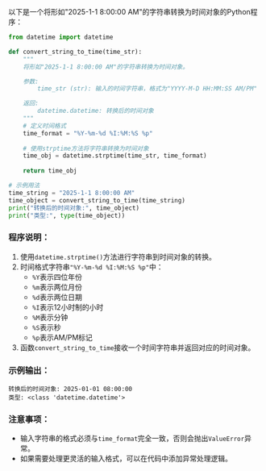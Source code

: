 以下是一个将形如"2025-1-1 8:00:00 AM"的字符串转换为时间对象的Python程序：

```python
from datetime import datetime

def convert_string_to_time(time_str):
    """
    将形如"2025-1-1 8:00:00 AM"的字符串转换为时间对象。

    参数:
        time_str (str): 输入的时间字符串，格式为"YYYY-M-D HH:MM:SS AM/PM"

    返回:
        datetime.datetime: 转换后的时间对象
    """
    # 定义时间格式
    time_format = "%Y-%m-%d %I:%M:%S %p"
    
    # 使用strptime方法将字符串转换为时间对象
    time_obj = datetime.strptime(time_str, time_format)
    
    return time_obj

# 示例用法
time_string = "2025-1-1 8:00:00 AM"
time_object = convert_string_to_time(time_string)
print("转换后的时间对象:", time_object)
print("类型:", type(time_object))
```

### 程序说明：
1. 使用`datetime.strptime()`方法进行字符串到时间对象的转换。
2. 时间格式字符串`"%Y-%m-%d %I:%M:%S %p"`中：
   - `%Y`表示四位年份
   - `%m`表示两位月份
   - `%d`表示两位日期
   - `%I`表示12小时制的小时
   - `%M`表示分钟
   - `%S`表示秒
   - `%p`表示AM/PM标记
3. 函数`convert_string_to_time`接收一个时间字符串并返回对应的时间对象。

### 示例输出：
```
转换后的时间对象: 2025-01-01 08:00:00
类型: <class 'datetime.datetime'>
```

### 注意事项：
- 输入字符串的格式必须与`time_format`完全一致，否则会抛出`ValueError`异常。
- 如果需要处理更灵活的输入格式，可以在代码中添加异常处理逻辑。